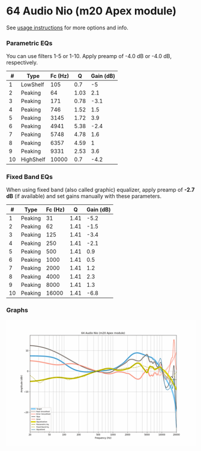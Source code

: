 # 64 Audio Nio (m20 Apex module)
See [usage instructions](https://github.com/jaakkopasanen/AutoEq#usage) for more options and info.

### Parametric EQs
You can use filters 1-5 or 1-10. Apply preamp of -4.0 dB or -4.0 dB, respectively.

|   # | Type      |   Fc (Hz) |    Q |   Gain (dB) |
|-----|-----------|-----------|------|-------------|
|   1 | LowShelf  |       105 | 0.7  |        -5   |
|   2 | Peaking   |        64 | 1.03 |         2.1 |
|   3 | Peaking   |       171 | 0.78 |        -3.1 |
|   4 | Peaking   |       746 | 1.52 |         1.5 |
|   5 | Peaking   |      3145 | 1.72 |         3.9 |
|   6 | Peaking   |      4941 | 5.38 |        -2.4 |
|   7 | Peaking   |      5748 | 4.78 |         1.6 |
|   8 | Peaking   |      6357 | 4.59 |         1   |
|   9 | Peaking   |      9331 | 2.53 |         3.6 |
|  10 | HighShelf |     10000 | 0.7  |        -4.2 |

### Fixed Band EQs
When using fixed band (also called graphic) equalizer, apply preamp of **-2.7 dB** (if available) and set gains manually with these parameters.

|   # | Type    |   Fc (Hz) |    Q |   Gain (dB) |
|-----|---------|-----------|------|-------------|
|   1 | Peaking |        31 | 1.41 |        -5.2 |
|   2 | Peaking |        62 | 1.41 |        -1.5 |
|   3 | Peaking |       125 | 1.41 |        -3.4 |
|   4 | Peaking |       250 | 1.41 |        -2.1 |
|   5 | Peaking |       500 | 1.41 |         0.9 |
|   6 | Peaking |      1000 | 1.41 |         0.5 |
|   7 | Peaking |      2000 | 1.41 |         1.2 |
|   8 | Peaking |      4000 | 1.41 |         2.3 |
|   9 | Peaking |      8000 | 1.41 |         1.3 |
|  10 | Peaking |     16000 | 1.41 |        -6.8 |

### Graphs
![](./64%20Audio%20Nio%20(m20%20Apex%20module).png)
